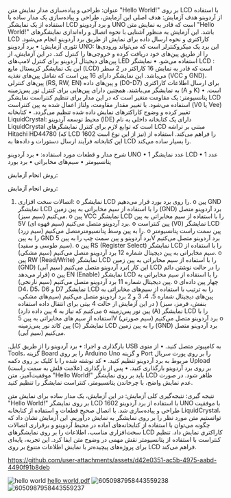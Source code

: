 عنوان: 
طراحی و پیاده‌سازی مدار نمایش متن "Hello World!" بر روی LCD با استفاده از آردوینو
هدف آزمایش:
هدف اصلی این آزمایش، طراحی و پیاده‌سازی یک مدار ساده با استفاده از یک نمایشگر LCD و برد آردوینو UNO است که قادر به نمایش متن "Hello World!" باشد. این آزمایش به منظور آشنایی با نحوه اتصال و راه‌اندازی نمایشگرهای LCD کاراکتری و نحوه ارسال داده برای نمایش از طریق برد آردوینو انجام می‌شود.
تئوری آزمایش:
•	برد آردوینو UNO: این برد یک میکروکنترلر است که می‌تواند ورودی‌ها را از طریق پین‌های خود دریافت کرده و خروجی‌ها را کنترل کند. در این آزمایش، از پین‌های دیجیتال آردوینو برای کنترل لامپ‌های LED استفاده می‌شو.
•	نمایشگر LCD : این یک نمایشگر کریستال مایع (LCD) است که قادر به نمایش 16 کاراکتر در 2 سطر می‌باشد. این نمایشگر دارای 16 پین است که شامل پین‌های تغذیه (VCC و GND)، پین‌های کنترلی (RS, RW, EN) و پین‌های داده (D0-D7) برای ارسال اطلاعات کاراکتری به نمایشگر می‌باشند. همچنین دارای پین‌هایی برای کنترل نور پس‌زمینه (A و K) است.
•	پتانسیومتر: یک مقاومت متغیر است که در این مدار برای تنظیم کنتراست نمایشگر LCD استفاده می‌شود. با تغییر مقدار مقاومت، ولتاژ اعمال شده به پین کنتراست (V0 یا Vee) تغییر کرده و وضوح کاراکترهای نمایش داده شده تنظیم می‌گردد.
•	کتابخانه LiquidCrystal: محیط توسعه آردوینو (IDE) دارای یک کتابخانه داخلی به نام LiquidCrystal است که توابع لازم برای کنترل نمایشگرهای LCD مبتنی بر تراشه Hitachi HD44780 (که LCD 1602 نیز از این نوع است) را فراهم می‌کند. استفاده از این کتابخانه فرآیند ارسال دستورات و داده‌ها به LCD را بسیار ساده می‌کند.

شرح مدار و قطعات مورد استفاده:
•	برد آردوینو UNO
•	1 عدد نمایشگر LCD 
•	1  عدد پتانسیومتر 
•	سیم‌های مخابراتی
•	برد بورد

روش انجام آزمایش:

روش انجام آزمایش:
1.	اتصالات سخت افزاری:
o	نمایشگر LCD را روی برد بورد قرار می‌دهیم.
o	پین GND نمایشگر LCD را با استفاده از سیم مخابراتی به پین زمین (GND) برد آردوینو متصل می‌کنیم (سیم سبز).
o	پین VCC نمایشگر LCD را با استفاده از سیم مخابراتی به پین 5V برد آردوینو متصل می‌کنیم (سیم قهوه ای).
o	پین کنتراست (V0) نمایشگر LCD را به پین وسط پتانسیومترمتصل می‌کنیم (سیم زرد).
o	پین سمت راست پتانسیومتر را به پین GND برد آردوینو و پین سمت چپ را به پین 5V برد آردوینو متصل می‌کنیم (سیم طوسی و سفید).
o	پین RS (Register Select) نمایشگر LCD را با استفاده از سیم مخابراتی به پین دیجیتال شماره 12 برد آردوینو متصل می‌کنیم (سیم مشکی).
o	پین RW (Read/Write) نمایشگر LCD را با استفاده از سیم مخابراتی به پین زمین (GND) برد آردوینو متصل می‌کنیم (سیم آبی)( این کار LCD را در حالت نوشتن دائم قرار می‌دهد)
o	پین EN (Enable) نمایشگر LCD را با استفاده از سیم مخابراتی به پین دیجیتال شماره 11 برد آردوینو متصل می‌کنیم (سیم نارنجی).
o	چهار پین داده‌ای D4، D5، D6 و D7 نمایشگر LCD را به ترتیب با استفاده از سیم‌های مخابراتی به پین‌های دیجیتال شماره 5، 4، 3 و 2 برد آردوینو متصل می‌کنیم (سیم‌های مشکی، بنفش، قرمز، سبز) ( در این آزمایش از حالت 4 بیتی برای انتقال داده استفاده می‌کنیم که نیاز به 4 پین داده دارد)
o	پین نور پس‌زمینه (A) نمایشگر LCD را با استفاده از سیم های مخابراتی به پین 5V برد آردوینو متصل می‌کنیم (سیم صورتی)
o	پین کاتد نور پس‌زمینه (C) نمایشگر LCD را به پین زمین (GND) برد آردوینو متصل می‌کنیم (سیم آبی).


.بارگذاری و اجرا:
•	برد آردوینو را از طریق کابل USB به کامپیوتر متصل کنید.
•	از منوی Tools، گزینه Board را بر روی Arduino Uno و گزینه Port را بر روی پورت سریال مربوط به برد آردوینو تنظیم کنید.
•	کد نوشته شده را با کلیک بر روی دکمه Upload (علامت فلش به سمت راست) بر روی برد آردوینو بارگذاری کنید.
•	پس از بارگذاری موفقیت‌آمیز، متن "Hello World!" باید بر روی نمایشگر LCD ظاهر شود. در صورت عدم نمایش واضح، با چرخاندن پتانسیومتر، کنتراست نمایشگر را تنظیم کنید.


نتیجه گیری:
نتیجه‌گیری کلی آزمایش: در این آزمایش، یک مدار ساده برای نمایش متن "Hello World!" بر روی نمایشگر LCD 1602 با استفاده از برد آردوینو UNO با موفقیت طراحی و پیاده‌سازی شد. با اتصال صحیح قطعات و استفاده از کتابخانه LiquidCrystal، توانستیم متن مورد نظر را بر روی نمایشگر به نمایش درآوریم. این آزمایش نشان داد که چگونه می‌توان با استفاده از کتابخانه‌های آماده در محیط آردوینو و برقراری اتصالات سخت‌افزاری مناسب، اطلاعات را بر روی نمایشگرهای LCD کاراکتری نمایش داد. تنظیم کنتراست با استفاده از پتانسیومتر نقش مهمی در وضوح متن ایفا کرد. این تجربه، پایه‌ای برای پروژه‌های پیچیده‌تر با نمایش اطلاعات متنوع بر روی LCD فراهم می‌کند.




https://github.com/user-attachments/assets/d42e0351-ac5b-4975-aabd-4490f91b8deb

![hello world](https://github.com/user-attachments/assets/d6b165ec-3da1-407e-8504-60204fe2bd2e)
[hello world.pdf](https://github.com/user-attachments/files/19857505/hello.world.pdf)
![6050987958443559238](https://github.com/user-attachments/assets/24d436e1-edb3-48c0-b9be-254ba130d447)
![6050987958443559237](https://github.com/user-attachments/assets/11e042f2-c6cc-4e1c-a71d-d4fa97b3fff8)
